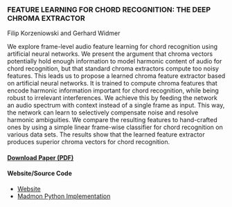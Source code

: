 ### FEATURE LEARNING FOR CHORD RECOGNITION: THE DEEP CHROMA EXTRACTOR
Filip Korzeniowski and Gerhard Widmer

We explore frame-level audio feature learning for chord
recognition using artificial neural networks. We present
the argument that chroma vectors potentially hold enough
information to model harmonic content of audio for chord
recognition, but that standard chroma extractors compute
too noisy features. This leads us to propose a learned
chroma feature extractor based on artificial neural networks.
It is trained to compute chroma features that encode
harmonic information important for chord recognition,
while being robust to irrelevant interferences. We
achieve this by feeding the network an audio spectrum with
context instead of a single frame as input. This way, the
network can learn to selectively compensate noise and resolve
harmonic ambiguities.
We compare the resulting features to hand-crafted ones
by using a simple linear frame-wise classifier for chord
recognition on various data sets. The results show that the
learned feature extractor produces superior chroma vectors
for chord recognition.

#### [Download Paper (PDF)](http://www.cp.jku.at/research/papers/Korzeniowski_ISMIR_2016.pdf)

#### Website/Source Code

* [Website](http://fdlm.github.io/post/deepchroma/)
* [Madmon Python Implementation](https://github.com/CPJKU/madmom)
